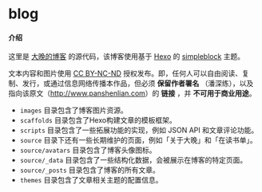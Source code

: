 # blog

#### 介绍
这里是 [大晚的博客](http://www.panshenlian.com) 的源代码，该博客使用基于 [Hexo](http://hexo.io) 的 [simpleblock](https://github.com/jysperm/hexo-theme-simpleblock) 主题。

文本内容和图片使用 [CC BY-NC-ND](https://creativecommons.org/licenses/by-nc-nd/3.0/cn/) 授权发布。即，任何人可以自由阅读、复制、发行，或通过信息网络传播本作品，但必须 **保留作者署名** （潘深练），以及指向该原文（<http://www.panshenlian.com>）的 **链接** ，并 **不可用于商业用途**。


- `images` 目录包含了博客图片资源。
- `scaffolds` 目录包含了Hexo构建文章的模板框架。
- `scripts` 目录包含了一些拓展功能的实现，例如 JSON API 和文章评论功能。
- `source` 目录下还有一些长期维护的页面，例如「关于大晚」和「在读书单」。
- `source/avatars` 目录包含了博客头像图标。
- `source/_data` 目录包含了一些结构化数据，会被展示在博客的特定页面。
- `source/_posts` 目录包含了博客的所有文章。
- `themes` 目录包含了文章相关主题的配置信息。
